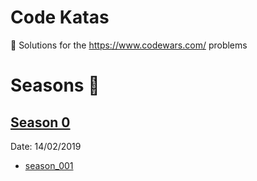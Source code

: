 # Code Katas

🚀 Solutions for the https://www.codewars.com/ problems

# Seasons 🔱

## [Season 0](./SEASON_000)

Date: 14/02/2019

* [season_001](./SEASON_000/sum-of-array.py)